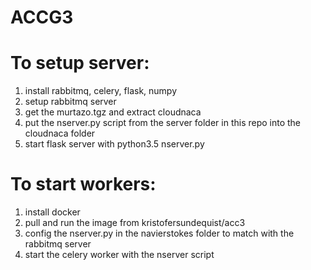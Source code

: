 # ACCG3

# To setup server:
1. install rabbitmq, celery, flask, numpy
2. setup rabbitmq server
2. get the murtazo.tgz and extract cloudnaca
3. put the nserver.py script from the server folder in this repo into the cloudnaca folder
4. start flask server with python3.5 nserver.py

# To start workers:
1. install docker
2. pull and run the image from kristofersundequist/acc3
3. config the nserver.py in the navierstokes folder to match with the rabbitmq server
4. start the celery worker with the nserver script
